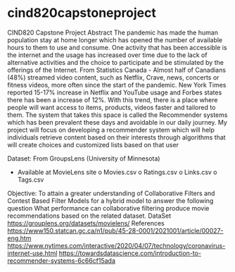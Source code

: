 # cind820capstoneproject
CIND820 Capstone Project
Abstract
The pandemic has made the human population stay at home longer which has opened the number of available hours to them to use and consume. One activity that has been accessible is the internet and the usage has increased over time due to the lack of alternative activities and the choice to participate and be stimulated by the offerings of the Internet. From Statistics Canada - Almost half of Canadians (48%) streamed video content, such as Netflix, Crave, news, concerts or fitness videos, more often since the start of the pandemic. New York Times reported 15-17% increase in Netflix and YouTube usage and Forbes states there has been a increase of 12%. 
With this trend, there is a place where people will want access to items, products, videos faster and tailored to them. The system that takes this space is called the Recommender systems which has been prevalent these days and avoidable in our daily journey. My project will focus on developing a recommender system which will help individuals retrieve content based on their interests through algorithms that will create choices and customized lists based on that user

Dataset: From GroupsLens (University of Minnesota)
-	Available at MovieLens site
o	Movies.csv
o	Ratings.csv
o	Links.csv
o	Tags.csv

Objective: To attain a greater understanding of Collaborative Filters and Contest Based Filter Models for a hybrid model to answer the following question
What performance can collaborative filtering produce movie recommendations based on the related dataset.
DataSet
https://grouplens.org/datasets/movielens/
References 
https://www150.statcan.gc.ca/n1/pub/45-28-0001/2021001/article/00027-eng.htm
https://www.nytimes.com/interactive/2020/04/07/technology/coronavirus-internet-use.html
https://towardsdatascience.com/introduction-to-recommender-systems-6c66cf15ada
